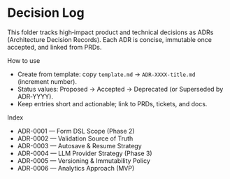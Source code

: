 # Decision Log

This folder tracks high‑impact product and technical decisions as ADRs (Architecture Decision Records). Each ADR is concise, immutable once accepted, and linked from PRDs.

How to use
- Create from template: copy `template.md` → `ADR-XXXX-title.md` (increment number).
- Status values: Proposed → Accepted → Deprecated (or Superseded by ADR‑YYYY).
- Keep entries short and actionable; link to PRDs, tickets, and docs.

Index
- ADR-0001 — Form DSL Scope (Phase 2)
- ADR-0002 — Validation Source of Truth
- ADR-0003 — Autosave & Resume Strategy
- ADR-0004 — LLM Provider Strategy (Phase 3)
- ADR-0005 — Versioning & Immutability Policy
- ADR-0006 — Analytics Approach (MVP)

